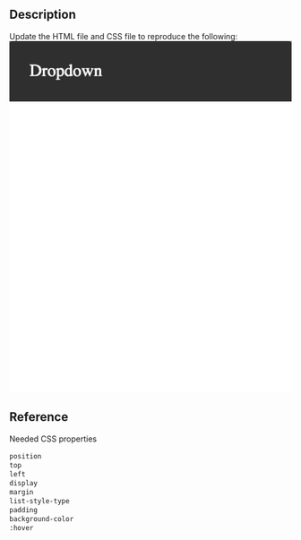 ## Description

Update the HTML file and CSS file to reproduce the following:  
![goal](goal.gif)

## Reference

Needed CSS properties

```
position
top
left
display
margin
list-style-type
padding
background-color
:hover
```
